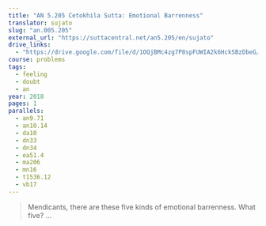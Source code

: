 ```yaml
---
title: "AN 5.205 Cetokhila Sutta: Emotional Barrenness"
translator: sujato
slug: "an.005.205"
external_url: "https://suttacentral.net/an5.205/en/sujato"
drive_links:
  - "https://drive.google.com/file/d/1OQjBMc4zg7P8spFUWIA2k6HckSBzDbeG/view?usp=drivesdk"
course: problems
tags:
  - feeling
  - doubt
  - an
year: 2018
pages: 1
parallels:
  - an9.71
  - an10.14
  - da10
  - dn33
  - dn34
  - ea51.4
  - ma206
  - mn16
  - t1536.12
  - vb17
---
```


> Mendicants, there are these five kinds of emotional barrenness. What five? …

<!---->
